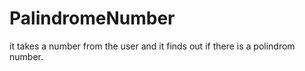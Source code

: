 # PalindromeNumber
it takes a number from the user and it finds out if there is a polindrom number.
